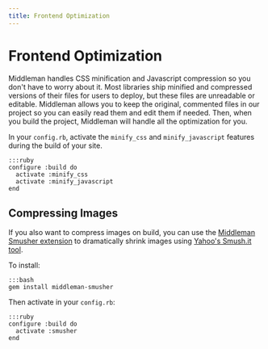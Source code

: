 ```yaml
---
title: Frontend Optimization
---
```


# Frontend Optimization

Middleman handles CSS minification and Javascript compression so you don't have to worry about it. Most libraries ship minified and compressed versions of their files for users to deploy, but these files are unreadable or editable. Middleman allows you to keep the original, commented files in our project so you can easily read them and edit them if needed. Then, when you build the project, Middleman will handle all the optimization for you.

In your `config.rb`, activate the `minify_css` and `minify_javascript` features during the build of your site.

    :::ruby
    configure :build do
      activate :minify_css
      activate :minify_javascript
    end

## Compressing Images

If you also want to compress images on build, you can use the [Middleman Smusher extension] to dramatically shrink images using [Yahoo's Smush.it tool].

To install:

    :::bash
    gem install middleman-smusher

Then activate in your `config.rb`:

    :::ruby
    configure :build do
      activate :smusher
    end

[Middleman Smusher extension]: https://github.com/middlemanapp/middleman-smusher
[Yahoo's Smush.it tool]: http://www.smushit.com/ysmush.it/